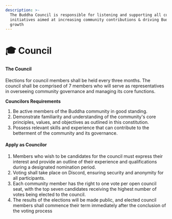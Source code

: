 ```yaml
---
description: >-
  The Buddha Council is responsible for listening and supporting all community
  initiatives aimed at increasing community contributions & driving Buddha's
  growth
---
```


# 🎓 Council

#### The Council <a href="#the-council" id="the-council"></a>

Elections for council members shall be held every three months. The council shall be comprised of 7 members who will serve as representatives in overseeing community governance and managing its core functions.&#x20;

**Councilors Requirements**

1. Be active members of the Buddha community in good standing.
2. Demonstrate familiarity and understanding of the community's core principles, values, and objectives as outlined in this constitution.
3. Possess relevant skills and experience that can contribute to the betterment of the community and its governance.

#### **Apply as Councilor**  <a href="#join-the-council" id="join-the-council"></a>

1. Members who wish to be candidates for the council must express their interest and provide an outline of their experience and qualifications during a designated nomination period.
2. Voting shall take place on Discord, ensuring security and anonymity for all participants.
3. Each community member has the right to one vote per open council seat, with the top seven candidates receiving the highest number of votes being elected to the council.
4. The results of the elections will be made public, and elected council members shall commence their term immediately after the conclusion of the voting process

